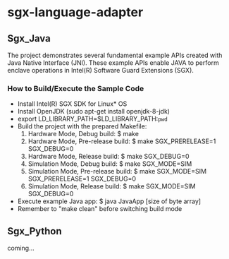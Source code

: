 # sgx-language-adapter

## Sgx_Java

The project demonstrates several fundamental example APIs created with Java Native Interface (JNI). These example APIs enable JAVA to perform enclave operations in Intel(R) Software Guard Extensions (SGX).

### How to Build/Execute the Sample Code

- Install Intel(R) SGX SDK for Linux* OS
- Install OpenJDK (sudo apt-get install openjdk-8-jdk)
- export LD_LIBRARY_PATH=$LD_LIBRARY_PATH:`pwd`
- Build the project with the prepared Makefile:
    1. Hardware Mode, Debug build:
        $ make
    2. Hardware Mode, Pre-release build:
        $ make SGX_PRERELEASE=1 SGX_DEBUG=0
    3. Hardware Mode, Release build:
        $ make SGX_DEBUG=0
    4. Simulation Mode, Debug build:
        $ make SGX_MODE=SIM
    5. Simulation Mode, Pre-release build:
        $ make SGX_MODE=SIM SGX_PRERELEASE=1 SGX_DEBUG=0
    6. Simulation Mode, Release build:
        $ make SGX_MODE=SIM SGX_DEBUG=0
- Execute example Java app:
    $ java JavaApp [size of byte array]
- Remember to "make clean" before switching build mode


## Sgx_Python

coming...

